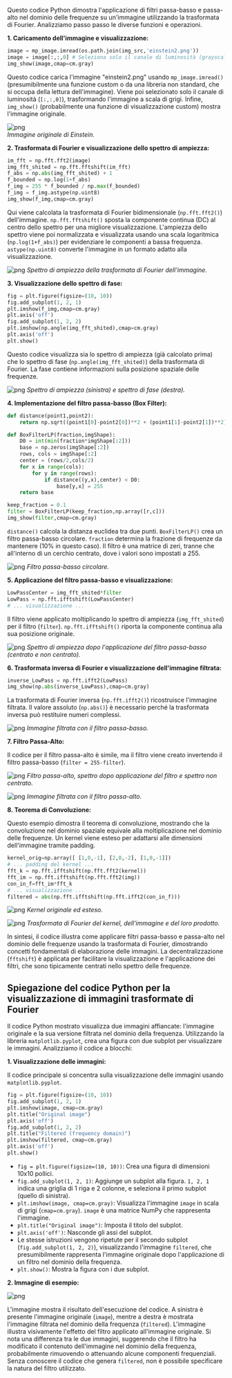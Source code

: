 Questo codice Python dimostra l'applicazione di filtri passa-basso e passa-alto nel dominio delle frequenze su un'immagine utilizzando la trasformata di Fourier.  Analizziamo passo passo le diverse funzioni e operazioni.

**1. Caricamento dell'immagine e visualizzazione:**

```python
image = mp_image.imread(os.path.join(img_src,'einstein2.png'))
image = image[:,:,0] # Seleziona solo il canale di luminosità (grayscale)
img_show(image,cmap=cm.gray)
```

Questo codice carica l'immagine "einstein2.png" usando `mp_image.imread()` (presumibilmente una funzione custom o da una libreria non standard, che si occupa della lettura dell'immagine).  Viene poi selezionato solo il canale di luminosità (`[:,:,0]`), trasformando l'immagine a scala di grigi. Infine, `img_show()` (probabilmente una funzione di visualizzazione custom) mostra l'immagine originale.

![png](4.Fourier_transform_2_0.png)  
*Immagine originale di Einstein.*


**2. Trasformata di Fourier e visualizzazione dello spettro di ampiezza:**

```python
im_fft = np.fft.fft2(image)
img_fft_shited = np.fft.fftshift(im_fft)
f_abs = np.abs(img_fft_shited) + 1
f_bounded = np.log(1+f_abs)
f_img = 255 * f_bounded / np.max(f_bounded)
f_img = f_img.astype(np.uint8)
img_show(f_img,cmap=cm.gray)
```

Qui viene calcolata la trasformata di Fourier bidimensionale (`np.fft.fft2()`) dell'immagine.  `np.fft.fftshift()` sposta la componente continua (DC) al centro dello spettro per una migliore visualizzazione.  L'ampiezza dello spettro viene poi normalizzata e visualizzata usando una scala logaritmica (`np.log(1+f_abs)`) per evidenziare le componenti a bassa frequenza.  `astype(np.uint8)` converte l'immagine in un formato adatto alla visualizzazione.

![png](4.Fourier_transform_3_0.png) 
*Spettro di ampiezza della trasformata di Fourier dell'immagine.*


**3. Visualizzazione dello spettro di fase:**

```python
fig = plt.figure(figsize=(10, 10))
fig.add_subplot(1, 2, 1)
plt.imshow(f_img,cmap=cm.gray)
plt.axis('off')
fig.add_subplot(1, 2, 2)
plt.imshow(np.angle(img_fft_shited),cmap=cm.gray)
plt.axis('off')
plt.show()
```

Questo codice visualizza sia lo spettro di ampiezza (già calcolato prima) che lo spettro di fase (`np.angle(img_fft_shited)`) della trasformata di Fourier.  La fase contiene informazioni sulla posizione spaziale delle frequenze.

![png](4.Fourier_transform_5_0.png) 
*Spettro di ampiezza (sinistra) e spettro di fase (destra).*


**4. Implementazione del filtro passa-basso (Box Filter):**

```python
def distance(point1,point2):
    return np.sqrt((point1[0]-point2[0])**2 + (point1[1]-point2[1])**2)

def BoxFilterLP(fraction,imgShape):
    D0 = int(min(fraction*imgShape[:2]))
    base = np.zeros(imgShape[:2])
    rows, cols = imgShape[:2]
    center = (rows/2,cols/2)
    for x in range(cols):
        for y in range(rows):
            if distance((y,x),center) < D0:
                base[y,x] = 255
    return base

keep_fraction = 0.1
filter = BoxFilterLP(keep_fraction,np.array([r,c]))
img_show(filter,cmap=cm.gray)
```

`distance()` calcola la distanza euclidea tra due punti. `BoxFilterLP()` crea un filtro passa-basso circolare.  `fraction` determina la frazione di frequenze da mantenere (10% in questo caso). Il filtro è una matrice di zeri, tranne che all'interno di un cerchio centrato, dove i valori sono impostati a 255.

![png](4.Fourier_transform_7_0.png) 
*Filtro passa-basso circolare.*


**5. Applicazione del filtro passa-basso e visualizzazione:**

```python
LowPassCenter = img_fft_shited*filter
LowPass = np.fft.ifftshift(LowPassCenter)
# ... visualizzazione ...
```

Il filtro viene applicato moltiplicando lo spettro di ampiezza (`img_fft_shited`) per il filtro (`filter`). `np.fft.ifftshift()` riporta la componente continua alla sua posizione originale.

![png](4.Fourier_transform_9_0.png) 
*Spettro di ampiezza dopo l'applicazione del filtro passa-basso (centrato e non centrato).*


**6. Trasformata inversa di Fourier e visualizzazione dell'immagine filtrata:**

```python
inverse_LowPass = np.fft.ifft2(LowPass)
img_show(np.abs(inverse_LowPass),cmap=cm.gray)
```

La trasformata di Fourier inversa (`np.fft.ifft2()`) ricostruisce l'immagine filtrata.  Il valore assoluto (`np.abs()`) è necessario perché la trasformata inversa può restituire numeri complessi.

![png](4.Fourier_transform_11_0.png) 
*Immagine filtrata con il filtro passa-basso.*

**7. Filtro Passa-Alto:**

Il codice per il filtro passa-alto è simile, ma il filtro viene creato invertendo il filtro passa-basso (`filter = 255-filter`).

![png](4.Fourier_transform_15_0.png) 
*Filtro passa-alto, spettro dopo applicazione del filtro e spettro non centrato.*

![png](4.Fourier_transform_16_0.png) 
*Immagine filtrata con il filtro passa-alto.*

**8. Teorema di Convoluzione:**

Questo esempio dimostra il teorema di convoluzione, mostrando che la convoluzione nel dominio spaziale equivale alla moltiplicazione nel dominio delle frequenze.  Un kernel viene esteso per adattarsi alle dimensioni dell'immagine tramite padding.

```python
kernel_orig=np.array([ [1,0,-1], [2,0,-2], [1,0,-1]])
# ... padding del kernel ...
fft_k = np.fft.ifftshift(np.fft.fft2(kernel))
fft_im = np.fft.ifftshift(np.fft.fft2(img))
con_in_f=fft_im*fft_k
# ... visualizzazione ...
filtered = abs(np.fft.ifftshift(np.fft.ifft2(con_in_f)))
```

![png](4.Fourier_transform_19_0.png) 
*Kernel originale ed esteso.*

![png](4.Fourier_transform_20_0.png) 
*Trasformata di Fourier del kernel, dell'immagine e del loro prodotto.*

In sintesi, il codice illustra come applicare filtri passa-basso e passa-alto nel dominio delle frequenze usando la trasformata di Fourier, dimostrando concetti fondamentali di elaborazione delle immagini. La decentralizzazione (`fftshift`) è applicata per facilitare la visualizzazione e l'applicazione dei filtri, che sono tipicamente centrati nello spettro delle frequenze.


## Spiegazione del codice Python per la visualizzazione di immagini trasformate di Fourier

Il codice Python mostrato visualizza due immagini affiancate: l'immagine originale e la sua versione filtrata nel dominio della frequenza.  Utilizzando la libreria `matplotlib.pyplot`, crea una figura con due subplot per visualizzare le immagini.  Analizziamo il codice a blocchi:

**1. Visualizzazione delle immagini:**

Il codice principale si concentra sulla visualizzazione delle immagini usando `matplotlib.pyplot`.

```python
fig = plt.figure(figsize=(10, 10))
fig.add_subplot(1, 2, 1)
plt.imshow(image, cmap=cm.gray)
plt.title("Original image")
plt.axis('off')
fig.add_subplot(1, 2, 2)
plt.title("Filtered (frequency domain)")
plt.imshow(filtered, cmap=cm.gray)
plt.axis('off')
plt.show()
```

* `fig = plt.figure(figsize=(10, 10))`: Crea una figura di dimensioni 10x10 pollici.
* `fig.add_subplot(1, 2, 1)`: Aggiunge un subplot alla figura.  `1, 2, 1` indica una griglia di 1 riga e 2 colonne, e seleziona il primo subplot (quello di sinistra).
* `plt.imshow(image, cmap=cm.gray)`: Visualizza l'immagine `image` in scala di grigi (`cmap=cm.gray`).  `image` è una matrice NumPy che rappresenta l'immagine.
* `plt.title("Original image")`: Imposta il titolo del subplot.
* `plt.axis('off')`: Nasconde gli assi del subplot.
* Le stesse istruzioni vengono ripetute per il secondo subplot (`fig.add_subplot(1, 2, 2)`), visualizzando l'immagine `filtered`, che presumibilmente rappresenta l'immagine originale dopo l'applicazione di un filtro nel dominio della frequenza.
* `plt.show()`: Mostra la figura con i due subplot.


**2. Immagine di esempio:**

![png](4.Fourier_transform_21_0.png)

L'immagine mostra il risultato dell'esecuzione del codice.  A sinistra è presente l'immagine originale (`image`), mentre a destra è mostrata l'immagine filtrata nel dominio della frequenza (`filtered`).  L'immagine illustra visivamente l'effetto del filtro applicato all'immagine originale.  Si nota una differenza tra le due immagini, suggerendo che il filtro ha modificato il contenuto dell'immagine nel dominio della frequenza, probabilmente rimuovendo o attenuando alcune componenti frequenziali.  Senza conoscere il codice che genera `filtered`, non è possibile specificare la natura del filtro utilizzato.


